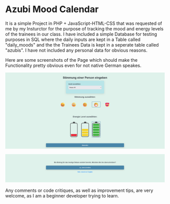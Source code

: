 
# **Azubi Mood Calendar**


It is a simple Project in PHP + JavaScript-HTML-CSS that was requested of me by my Insturctor for the purpose of tracking the mood and energy levels of the trainees in our class. 
I have included a simple Database for testing purposes in SQL where the daily inputs are kept in a Table called "daily_moods" and the the Trainees Data is kept in a seperate table called "azubis".
I have not included any personal data for obvious reasons.

Here are some screenshots of the Page which should make the Functionality pretty obvious even for not native German speakes.

![Main page](Screenshot_1.png)

![Overwrite Page](Screenshot_2.png)


Any comments or code critiques, as well as improvement tips, are very welcome, as I am a beginner developer trying to learn.
